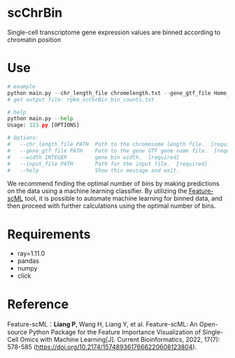 # scChrBin
Single-cell transcriptome gene expression values are binned according to chromatin position

# Use
```python
# example
python main.py --chr_length_file chromelength.txt --gene_gtf_file Homo_sapiens.GRCh37.87.gtf  --width 10 --input_file rpkm.txt
# get output file: rpkm_scChrBin_bin_counts.txt

# help
python main.py --help
Usage: 123.py [OPTIONS]

# Options:
#   --chr_length_file PATH  Path to the chromosome length file.  [required]
#   --gene_gtf_file PATH    Path to the gene GTF gene name file.  [required]
#   --width INTEGER         gene bin width.  [required]
#   --input_file PATH       Path for the input file.  [required]
#   --help                  Show this message and exit.
```

We recommend finding the optimal number of bins by making predictions on the data using a machine learning classifier. By utilizing the [Feature-scML](https://github.com/liameihao/Feature-scML) tool, it is possible to automate machine learning for binned data, and then proceed with further calculations using the optimal number of bins. 

# Requirements

- ray=1.11.0
- pandas
- numpy
- click

# Reference

Feature-scML：**Liang P**, Wang H, Liang Y, et al. Feature-scML: An Open-source Python Package for the Feature Importance Visualization of Single-Cell Omics with Machine Learning[J]. Current Bioinformatics, 2022, 17(7): 578-585 (https://doi.org/10.2174/1574893617666220608123804).
